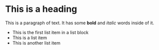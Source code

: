 # This is a heading

This is a paragraph of text. It has some **bold** and *italic* words inside of it.

* This is the first list item in a list block
* This is a list item
* This is another list item

